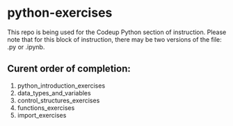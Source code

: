 # python-exercises

This repo is being used for the Codeup Python section of instruction. Please note that for this block of instruction, there may be two versions of the file: .py or .ipynb.

## Curent order of completion:
01. python_introduction_exercises
02. data_types_and_variables
03. control_structures_exercises
04. functions_exercises
05. import_exercises
